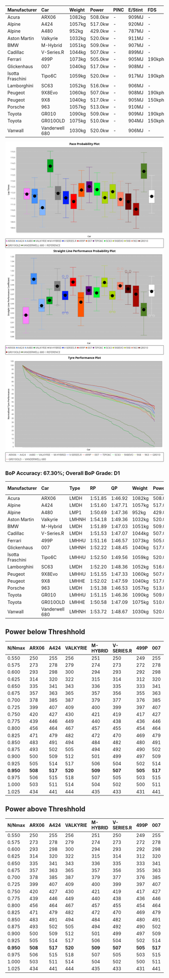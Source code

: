 | Manufacturer     | Car            | Weight | Power   | PINC    | E/Stint | FDS     |
|:-|:-|:-|:-|:-|:-|:-|
| Acura            | ARX06          | 1082kg | 508.0kw |    -    | 909MJ   |    -    |
| Alpine           | A424           | 1057kg | 517.0kw |    -    | 920MJ   |    -    |
| Alpine           | A480           | 952kg  | 429.0kw |    -    | 787MJ   |    -    |
| Aston Martin     | Valkyrie       | 1032kg | 520.0kw |    -    | 911MJ   |    -    |
| BMW              | M-Hybrid       | 1051kg | 509.0kw |    -    | 907MJ   |    -    |
| Cadillac         | V-Series.R     | 1044kg | 507.0kw |    -    | 899MJ   |    -    |
| Ferrari          | 499P           | 1073kg | 505.0kw |    -    | 905MJ   | 190kph  |
| Glickenhaus      | 007            | 1040kg | 517.0kw |    -    | 908MJ   |    -    |
| Isotta Fraschini | Tipo6C         | 1059kg | 520.0kw |    -    | 917MJ   | 190kph  |
| Lamborghini      | SC63           | 1052kg | 516.0kw |    -    | 906MJ   |    -    |
| Peugeot          | 9X8Evo         | 1060kg | 507.0kw |    -    | 908MJ   | 190kph  |
| Peugeot          | 9X8            | 1040kg | 517.0kw |    -    | 905MJ   | 150kph  |
| Porsche          | 963            | 1057kg | 513.0kw |    -    | 910MJ   |    -    |
| Toyota           | GR010          | 1090kg | 509.0kw |    -    | 909MJ   | 190kph  |
| Toyota           | GR010OLD       | 1075kg | 510.0kw |    -    | 904MJ   | 150kph  |
| Vanwall          | Vanderwell 680 | 1030kg | 520.0kw |    -    | 906MJ   |    -    |

![PACECHART](./IMG/ACOMETHOD.png)
![STRAIGHTLINEPERFORMANCECHART](./IMG/ACOMETHOD_sp.png)
![TYREPERFORMANCECHART](./IMG/ACOMETHOD_tw.png)

### BoP Accuracy: 67.30%; Overall BoP Grade: D1
| Manufacturer     | Car            | Type  | RP      | QP      | Weight | Power¹  | Threshhold | PINC    | Power²   | E/Stint | AVG Vmax  | FDS     | RDLC | L/Stint | BOP-Grade | Model Accuracy | Model Points | Match%  | SimDiff |
|:-|:-|:-|:-|:-|:-|:-|:-|:-|:-|:-|:-|:-|:-|:-|:-|:-|:-|:-|:-|
| Acura            | ARX06          | LMDH  | 1:51.85 | 1:46.92 | 1082kg | 508.0kw | 210.0kph   |    -    | 508.00kw |  909MJ  | 278.40kph |    -    | 0.99 | 34      | +B2       | 100.00%        | 996          | 82.76%  | #       |
| Alpine           | A424           | LMDH  | 1:51.60 | 1:47.71 | 1057kg | 517.0kw | 210.0kph   |    -    | 517.00kw |  920MJ  | 293.03kph |    -    | 0.99 | 34      | -B1       | 99.49%         | 1360         | 89.10%  | #       |
| Alpine           | A480           | LMP1  | 1:50.69 | 1:47.36 |  952kg | 429.0kw | 210.0kph   |    -    | 429.00kw |  787MJ  | 280.67kph |    -    | 0.97 | 32      | -Ω1       | 97.75%         | 1567         | 45.20%  | -0.19   |
| Aston Martin     | Valkyrie       | LMHNH | 1:54.18 | 1:49.36 | 1032kg | 520.0kw | 210.0kph   |    -    | 520.00kw |  911MJ  | 286.71kph |    -    | 1.04 | 34      | +Ω1       | 100.00%        | 312          | 8.52%   | #       |
| BMW              | M-Hybrid       | LMDH  | 1:51.89 | 1:47.03 | 1051kg | 509.0kw | 210.0kph   |    -    | 509.00kw |  907MJ  | 290.76kph |    -    | 1.00 | 34      | ~A1       | 98.62%         | 2363         | 100.00% | #       |
| Cadillac         | V-Series.R     | LMDH  | 1:51.53 | 1:47.07 | 1044kg | 507.0kw | 210.0kph   |    -    | 507.00kw |  899MJ  | 286.67kph |    -    | 1.02 | 34      | -B1       | 98.50%         | 4201         | 85.75%  | #       |
| Ferrari          | 499P           | LMHHU | 1:51.16 | 1:46.57 | 1073kg | 505.0kw | 210.0kph   |    -    | 505.00kw |  905MJ  | 289.68kph | 190kph  | 1.02 | 34      | -D2       | 100.00%        | 4441         | 64.64%  | #       |
| Glickenhaus      | 007            | LMHNH | 1:52.22 | 1:48.45 | 1040kg | 517.0kw | 210.0kph   |    -    | 517.00kw |  908MJ  | 285.46kph |    -    | 0.96 | 34      | +C1       | 94.07%         | 2174         | 79.88%  | #       |
| Isotta Fraschini | Tipo6C         | LMHHU | 1:52.50 | 1:49.56 | 1059kg | 520.0kw | 210.0kph   |    -    | 520.00kw |  917MJ  | 288.62kph | 190kph  | 1.04 | 34      | +Ω1       | 98.48%         | 130          | 49.93%  | #       |
| Lamborghini      | SC63           | LMDH  | 1:52.20 | 1:48.36 | 1052kg | 516.0kw | 210.0kph   |    -    | 516.00kw |  906MJ  | 287.65kph |    -    | 1.04 | 34      | +B1       | 100.00%        | 784          | 88.76%  | #       |
| Peugeot          | 9X8Evo         | LMHHU | 1:51.55 | 1:47.33 | 1060kg | 507.0kw | 210.0kph   |    -    | 507.00kw |  908MJ  | 291.04kph | 190kph  | 0.99 | 34      | -C1       | 100.00%        | 808          | 79.55%  | #       |
| Peugeot          | 9X8            | LMHHE | 1:52.02 | 1:47.59 | 1040kg | 517.0kw | 210.0kph   |    -    | 517.00kw |  905MJ  | 286.62kph | 150kph  | 1.03 | 34      | ~A1       | 98.79%         | 5064         | 95.21%  | +1.52   |
| Porsche          | 963            | LMDH  | 1:51.38 | 1:46.53 | 1057kg | 513.0kw | 210.0kph   |    -    | 513.00kw |  910MJ  | 289.94kph |    -    | 1.00 | 34      | -C1       | 99.87%         | 12613        | 76.58%  | #       |
| Toyota           | GR010          | LMHHU | 1:51.15 | 1:46.36 | 1090kg | 509.0kw | 210.0kph   |    -    | 509.00kw |  909MJ  | 286.48kph | 190kph  | 1.00 | 34      | -D1       | 99.73%         | 2956         | 66.44%  | #       |
| Toyota           | GR010OLD       | LMHHE | 1:50.58 | 1:47.09 | 1075kg | 510.0kw | 210.0kph   |    -    | 510.00kw |  904MJ  | 285.56kph | 150kph  | 1.01 | 34      | -Ω1       | 94.62%         | 880          | 40.75%  | +1.25   |
| Vanwall          | Vanderwell 680 | LMHNH | 1:53.72 | 1:48.67 | 1030kg | 520.0kw | 210.0kph   |    -    | 520.00kw |  906MJ  | 283.78kph |    -    | 1.01 | 34      | +Ω1       | 99.09%         | 544          | 23.77%  | +2.13   |

## Power below Threshhold
| N/Nmax    | ARX06   | A424    | VALKYRIE | M-HYBRID | V-SERIES.R | 499P    | 007     | TIPO6C  | SC63    | 9X8EVO  | 9X8     | 963     | GR010   | GR010OLD | VANDERWELL 680 | ​     | RPM      | A480    |
|:-|:-|:-|:-|:-|:-|:-|:-|:-|:-|:-|:-|:-|:-|:-|:-|:-|:-|:-|
|  0.550    |  250    |  255    |  256     |  251     |  250       |  249    |  255    |  256    |  254    |  250    |  255    |  253    |  251    |  251     |  256           |  ​    |   --     |   -     |
|  0.575    |  273    |  278    |  279     |  274     |  273       |  272    |  278    |  279    |  277    |  273    |  278    |  276    |  274    |  274     |  279           |  ​    |   --     |   -     |
|  0.600    |  293    |  298    |  300     |  294     |  293       |  292    |  298    |  300    |  298    |  293    |  298    |  296    |  294    |  295     |  300           |  ​    |   --     |   -     |
|  0.625    |  314    |  320    |  322     |  315     |  314       |  312    |  320    |  322    |  319    |  314    |  320    |  317    |  315    |  316     |  322           |  ​    |   --     |   -     |
|  0.650    |  335    |  341    |  343     |  336     |  335       |  333    |  341    |  343    |  340    |  335    |  341    |  338    |  336    |  337     |  343           |  ​    |   --     |   -     |
|  0.675    |  357    |  363    |  365     |  357     |  356       |  355    |  363    |  365    |  362    |  356    |  363    |  360    |  357    |  358     |  365           |  ​    |   --     |   -     |
|  0.700    |  378    |  385    |  387     |  379     |  377       |  376    |  385    |  387    |  384    |  377    |  385    |  382    |  379    |  380     |  387           |  ​    |   --     |   -     |
|  0.725    |  399    |  407    |  409     |  400     |  399       |  397    |  407    |  409    |  406    |  399    |  407    |  403    |  400    |  401     |  409           |  ​    |   --     |   -     |
|  0.750    |  420    |  427    |  430     |  421     |  419       |  417    |  427    |  430    |  427    |  419    |  427    |  424    |  421    |  422     |  430           |  ​    |   --     |   -     |
|  0.775    |  439    |  446    |  449     |  440     |  438       |  436    |  446    |  449    |  446    |  438    |  446    |  443    |  440    |  441     |  449           |  ​    |  5000    |  252    |
|  0.800    |  456    |  464    |  467     |  457     |  455       |  454    |  464    |  467    |  463    |  455    |  464    |  461    |  457    |  458     |  467           |  ​    |  5500    |  297    |
|  0.825    |  471    |  479    |  482     |  472     |  470       |  469    |  479    |  482    |  478    |  470    |  479    |  476    |  472    |  473     |  482           |  ​    |  6000    |  332    |
|  0.850    |  483    |  491    |  494     |  484     |  482       |  480    |  491    |  494    |  490    |  482    |  491    |  487    |  484    |  485     |  494           |  ​    |  6500    |  375    |
|  0.875    |  493    |  502    |  505     |  494     |  492       |  490    |  502    |  505    |  501    |  492    |  502    |  498    |  494    |  495     |  505           |  ​    |  7000    |  419    |
|  0.900    |  500    |  509    |  512     |  501     |  499       |  497    |  509    |  512    |  508    |  499    |  509    |  505    |  501    |  502     |  512           |  ​    |  7500    |  430    |
|  0.925    |  505    |  514    |  517     |  506     |  504       |  502    |  514    |  517    |  513    |  504    |  514    |  510    |  506    |  507     |  517           |  ​    |  8000    |  426    |
| **0.950** | **508** | **517** | **520**  | **509**  | **507**    | **505** | **517** | **520** | **516** | **507** | **517** | **513** | **509** | **510**  | **520**        | **​** | **8500** | **429** |
|  0.975    |  506    |  515    |  518     |  507     |  505       |  503    |  515    |  518    |  514    |  505    |  515    |  511    |  507    |  508     |  518           |  ​    |  9000    |  214    |
|  1.000    |  503    |  511    |  514     |  504     |  502       |  500    |  511    |  514    |  510    |  502    |  511    |  507    |  504    |  505     |  514           |  ​    |   --     |   -     |
|  1.025    |  434    |  441    |  444     |  435     |  433       |  431    |  441    |  444    |  441    |  433    |  441    |  438    |  435    |  436     |  444           |  ​    |   --     |   -     |

## Power above Threshhold
| N/Nmax    | ARX06   | A424    | VALKYRIE | M-HYBRID | V-SERIES.R | 499P    | 007     | TIPO6C  | SC63    | 9X8EVO  | 9X8     | 963     | GR010   | GR010OLD | VANDERWELL 680 | ​     | RPM      | A480    |
|:-|:-|:-|:-|:-|:-|:-|:-|:-|:-|:-|:-|:-|:-|:-|:-|:-|:-|:-|
|  0.550    |  250    |  255    |  256     |  251     |  250       |  249    |  255    |  256    |  254    |  250    |  255    |  253    |  251    |  251     |  256           |  ​    |   --     |   -     |
|  0.575    |  273    |  278    |  279     |  274     |  273       |  272    |  278    |  279    |  277    |  273    |  278    |  276    |  274    |  274     |  279           |  ​    |   --     |   -     |
|  0.600    |  293    |  298    |  300     |  294     |  293       |  292    |  298    |  300    |  298    |  293    |  298    |  296    |  294    |  295     |  300           |  ​    |   --     |   -     |
|  0.625    |  314    |  320    |  322     |  315     |  314       |  312    |  320    |  322    |  319    |  314    |  320    |  317    |  315    |  316     |  322           |  ​    |   --     |   -     |
|  0.650    |  335    |  341    |  343     |  336     |  335       |  333    |  341    |  343    |  340    |  335    |  341    |  338    |  336    |  337     |  343           |  ​    |   --     |   -     |
|  0.675    |  357    |  363    |  365     |  357     |  356       |  355    |  363    |  365    |  362    |  356    |  363    |  360    |  357    |  358     |  365           |  ​    |   --     |   -     |
|  0.700    |  378    |  385    |  387     |  379     |  377       |  376    |  385    |  387    |  384    |  377    |  385    |  382    |  379    |  380     |  387           |  ​    |   --     |   -     |
|  0.725    |  399    |  407    |  409     |  400     |  399       |  397    |  407    |  409    |  406    |  399    |  407    |  403    |  400    |  401     |  409           |  ​    |   --     |   -     |
|  0.750    |  420    |  427    |  430     |  421     |  419       |  417    |  427    |  430    |  427    |  419    |  427    |  424    |  421    |  422     |  430           |  ​    |   --     |   -     |
|  0.775    |  439    |  446    |  449     |  440     |  438       |  436    |  446    |  449    |  446    |  438    |  446    |  443    |  440    |  441     |  449           |  ​    |  5000    |  252    |
|  0.800    |  456    |  464    |  467     |  457     |  455       |  454    |  464    |  467    |  463    |  455    |  464    |  461    |  457    |  458     |  467           |  ​    |  5500    |  297    |
|  0.825    |  471    |  479    |  482     |  472     |  470       |  469    |  479    |  482    |  478    |  470    |  479    |  476    |  472    |  473     |  482           |  ​    |  6000    |  332    |
|  0.850    |  483    |  491    |  494     |  484     |  482       |  480    |  491    |  494    |  490    |  482    |  491    |  487    |  484    |  485     |  494           |  ​    |  6500    |  375    |
|  0.875    |  493    |  502    |  505     |  494     |  492       |  490    |  502    |  505    |  501    |  492    |  502    |  498    |  494    |  495     |  505           |  ​    |  7000    |  419    |
|  0.900    |  500    |  509    |  512     |  501     |  499       |  497    |  509    |  512    |  508    |  499    |  509    |  505    |  501    |  502     |  512           |  ​    |  7500    |  430    |
|  0.925    |  505    |  514    |  517     |  506     |  504       |  502    |  514    |  517    |  513    |  504    |  514    |  510    |  506    |  507     |  517           |  ​    |  8000    |  426    |
| **0.950** | **508** | **517** | **520**  | **509**  | **507**    | **505** | **517** | **520** | **516** | **507** | **517** | **513** | **509** | **510**  | **520**        | **​** | **8500** | **429** |
|  0.975    |  506    |  515    |  518     |  507     |  505       |  503    |  515    |  518    |  514    |  505    |  515    |  511    |  507    |  508     |  518           |  ​    |  9000    |  214    |
|  1.000    |  503    |  511    |  514     |  504     |  502       |  500    |  511    |  514    |  510    |  502    |  511    |  507    |  504    |  505     |  514           |  ​    |   --     |   -     |
|  1.025    |  434    |  441    |  444     |  435     |  433       |  431    |  441    |  444    |  441    |  433    |  441    |  438    |  435    |  436     |  444           |  ​    |   --     |   -     |

